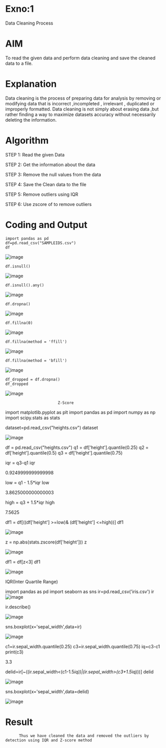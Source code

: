 # Exno:1
Data Cleaning Process

# AIM
To read the given data and perform data cleaning and save the cleaned data to a file.

# Explanation
Data cleaning is the process of preparing data for analysis by removing or modifying data that is incorrect ,incompleted , irrelevant , duplicated or improperly formatted. Data cleaning is not simply about erasing data ,but rather finding a way to maximize datasets accuracy without necessarily deleting the information.

# Algorithm
STEP 1: Read the given Data

STEP 2: Get the information about the data

STEP 3: Remove the null values from the data

STEP 4: Save the Clean data to the file

STEP 5: Remove outliers using IQR

STEP 6: Use zscore of to remove outliers

# Coding and Output
```
import pandas as pd
df=pd.read_csv("SAMPLEIDS.csv")
df
```

![image](https://github.com/user-attachments/assets/b58e04b8-f3c6-4a1b-8397-a8f7fdf3e07e)

```
df.isnull()
```

![image](https://github.com/user-attachments/assets/f4fb5518-6013-424e-8cc0-4bee230e0e03)

```
df.isnull().any()
```

![image](https://github.com/user-attachments/assets/3b63ae4c-b8f6-4ef7-86b1-816c4065acb6)

```
df.dropna()
```

![image](https://github.com/user-attachments/assets/d4166224-d8da-43ca-b1ec-32f9552d3b9c)

```
df.fillna(0)
```

![image](https://github.com/user-attachments/assets/ef05d0a7-6523-4eb1-bd32-16f6e94ffa16)

```
df.fillna(method = 'ffill')
```

![image](https://github.com/user-attachments/assets/e2531b27-15d1-48c5-838c-ac2884b56abf)

```
df.fillna(method = 'bfill')
```

![image](https://github.com/user-attachments/assets/b33b60ea-ac89-4111-b311-3e7dbec4f5a0)

```
df_dropped = df.dropna()
df_dropped
```

![image](https://github.com/user-attachments/assets/36f837a2-65ec-4cee-9549-c52cce979b8b)


                           Z-Score
import matplotlib.pyplot as plt
import pandas as pd
import numpy as np
import scipy.stats as stats

dataset=pd.read_csv("heights.csv")
dataset

![image](https://github.com/user-attachments/assets/bea615d0-c852-46ee-ba47-2f13ed2795a9)

df = pd.read_csv("heights.csv")
q1 = df['height'].quantile(0.25)
q2 = df['height'].quantile(0.5)
q3 = df['height'].quantile(0.75)

iqr = q3-q1
iqr

0.9249999999999998

low = q1 - 1.5*iqr
low

3.8625000000000003

high = q3 + 1.5*iqr
high

7.5625

df1 = df[((df['height'] >=low)& (df['height'] <=high))]
df1

![image](https://github.com/user-attachments/assets/4fe360ae-d925-467f-a906-73022cbba142)

z = np.abs(stats.zscore(df['height']))
z

![image](https://github.com/user-attachments/assets/0ec709aa-f9e4-47f5-a8b4-927c21c483e1)

df1 = df[z<3]
df1

![image](https://github.com/user-attachments/assets/0611ef15-972b-47a4-8b73-32ae0dd36e85)
      
            
IQR(Inter Quartile Range)

import pandas as pd
import seaborn as sns
ir=pd.read_csv('iris.csv')
ir
![image](https://github.com/user-attachments/assets/88823b30-bd8d-43cd-8748-b7693f5eb18e)

ir.describe()

![image](https://github.com/user-attachments/assets/c3d69d84-3e8c-4d50-88c0-3995fafc2441)

sns.boxplot(x='sepal_width',data=ir)

![image](https://github.com/user-attachments/assets/62c76153-0237-48ef-8de9-bbeceadc59eb)

c1=ir.sepal_width.quantile(0.25)
c3=ir.sepal_width.quantile(0.75)
iq=c3-c1
print(c3)

3.3

delid=ir[~((ir.sepal_width<(c1-1.5*iq))|(ir.sepal_width>(c3+1.5*iq)))]
delid

![image](https://github.com/user-attachments/assets/6f9dbc48-7f4a-45ec-9449-637e220e1a70)

sns.boxplot(x='sepal_width',data=delid)


![image](https://github.com/user-attachments/assets/077fb837-9746-452b-baf6-d937b0c4ce75)


                                                
# Result
          Thus we have cleaned the data and removed the outliers by detection using IQR and Z-score method
